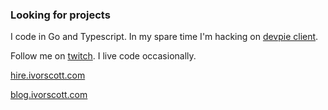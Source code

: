 ### Looking for projects

I code in Go and Typescript. In my spare time I'm hacking on [devpie client](https://github.com/devpies/devpie-client-core).

Follow me on [twitch](https://twitch.tv/ivorscott). I live code occasionally.

[hire.ivorscott.com](https://hire.ivorscott.com)

[blog.ivorscott.com](https://blog.ivorscott.com)
